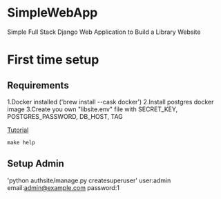 # SimpleWebApp
Simple Full Stack Django Web Application to Build a Library Website

# First time setup
## Requirements
1.Docker installed ('brew install --cask docker')
2.Install postgres docker image
3.Create you own "libsite.env" file with SECRET_KEY, POSTGRES_PASSWORD, DB_HOST, TAG

[Tutorial](https://developer.mozilla.org/en-US/docs/Learn/Server-side)
```
make help
```

## Setup Admin
'python authsite/manage.py createsuperuser'
user:admin
email:admin@example.com
password:1
